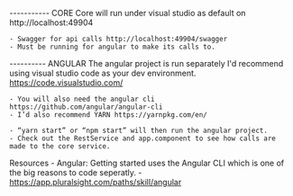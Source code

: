 ----------- CORE
Core will run under visual studio as default on http://localhost:49904
 	
	- Swagger for api calls http://localhost:49904/swagger
	- Must be running for angular to make its calls to.

---------- ANGULAR
The angular project is run separately I'd recommend using visual studio code as your dev environment. https://code.visualstudio.com/

	- You will also need the angular cli https://github.com/angular/angular-cli
    - I’d also recommend YARN https://yarnpkg.com/en/

	- “yarn start” or “npm start” will then run the angular project.
    - Check out the RestService and app.component to see how calls are made to the core service.

Resources
	- Angular: Getting started uses the Angular CLI which is one of the big reasons to code seperatly.
    - https://app.pluralsight.com/paths/skill/angular





